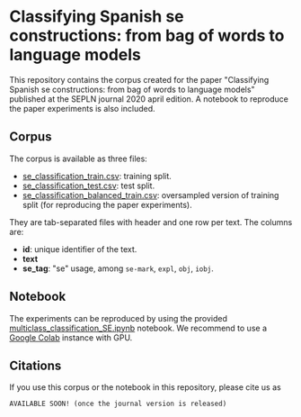 # Classifying Spanish se constructions: from bag of words to language models

This repository contains the corpus created for the paper "Classifying Spanish se constructions: from bag of words to language models" published at the SEPLN journal 2020 april edition. A notebook to reproduce the paper experiments is also included.

## Corpus

The corpus is available as three files:

* [se_classification_train.csv](./se_classification_train.csv): training split.
* [se_classification_test.csv](./se_classification_test.csv): test split.
* [se_classification_balanced_train.csv](./se_classification_balanced_train.csv): oversampled version of training split (for reproducing the paper experiments).

They are tab-separated files with header and one row per text. The columns are:

* **id**: unique identifier of the text.
* **text**
* **se_tag**: "se" usage, among `se-mark`, `expl`, `obj`, `iobj`.

## Notebook

The experiments can be reproduced by using the provided [multiclass_classification_SE.ipynb](./multiclass_classification_SE.ipynb) notebook. We recommend to use a [Google Colab](colab.research.google.com/) instance with GPU.

## Citations

If you use this corpus or the notebook in this repository, please cite us as

    AVAILABLE SOON! (once the journal version is released)
